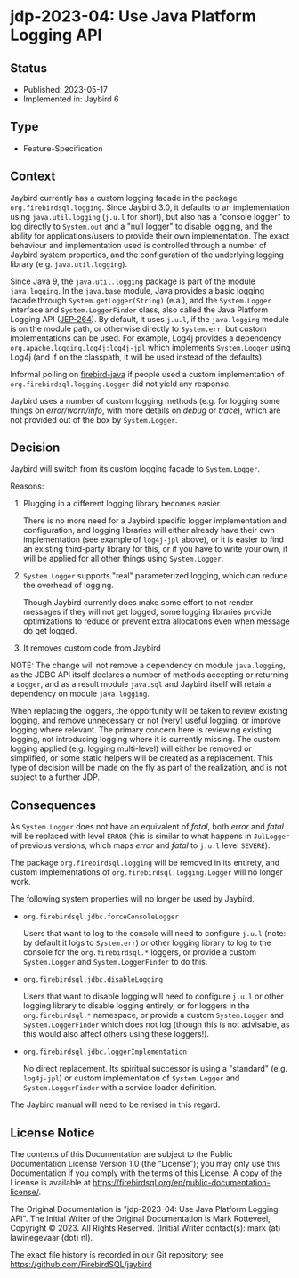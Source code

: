 <!--
SPDX-FileCopyrightText: Copyright 2023 Mark Rotteveel
SPDX-License-Identifier: LicenseRef-PDL-1.0
-->
# jdp-2023-04: Use Java Platform Logging API

## Status

- Published: 2023-05-17
- Implemented in: Jaybird 6

## Type

- Feature-Specification

## Context

Jaybird currently has a custom logging facade in the package 
`org.firebirdsql.logging`. Since Jaybird 3.0, it defaults to an implementation
using `java.util.logging` (`j.u.l` for short), but also has a "console logger"
to log directly to `System.out` and a "null logger" to disable logging, and the
ability for applications/users to provide their own implementation. The exact
behaviour and implementation used is controlled through a number of Jaybird
system properties, and the configuration of the underlying logging library (e.g.
`java.util.logging`).

Since Java 9, the `java.util.logging` package is part of the module 
`java.logging`. In the `java.base` module, Java provides a basic logging facade
through `System.getLogger(String)` (e.a.), and the `System.Logger` interface and
`System.LoggerFinder` class, also called the Java Platform Logging API ([JEP-264](https://openjdk.org/jeps/264)).
By default, it uses `j.u.l`, if the `java.logging` module is on the module path,
or otherwise directly to `System.err`, but custom implementations can be used.
For example, Log4j provides a dependency `org.apache.logging.log4j:log4j-jpl`
which implements `System.Logger` using Log4j (and if on the classpath, it will
be used instead of the defaults).

Informal polling on [firebird-java](https://groups.google.com/g/firebird-java)
if people used a custom implementation of `org.firebirdsql.logging.Logger` did
not yield any response.

Jaybird uses a number of custom logging methods (e.g. for logging some things on
_error/warn/info_, with more details on _debug_ or _trace_), which are not
provided out of the box by `System.Logger`.

## Decision

Jaybird will switch from its custom logging facade to `System.Logger`.

Reasons:

1. Plugging in a different logging library becomes easier.

   There is no more need for a Jaybird specific logger implementation and
   configuration, and logging libraries will either already have their own
   implementation (see example of `log4j-jpl` above), or it is easier to find
   an existing third-party library for this, or if you have to write your own,
   it will be applied for all other things using `System.Logger`.

2. `System.Logger` supports "real" parameterized logging, which can reduce the
   overhead of logging.

   Though Jaybird currently does make some effort to not render messages if they
   will not get logged, some logging libraries provide optimizations to reduce
   or prevent extra allocations even when message do get logged.

3. It removes custom code from Jaybird 

NOTE: The change will not remove a dependency on module `java.logging`, as the
JDBC API itself declares a number of methods accepting or returning a `Logger`,
and as a result module `java.sql` and Jaybird itself will retain a dependency on
module `java.logging`.

When replacing the loggers, the opportunity will be taken to review existing
logging, and remove unnecessary or not (very) useful logging, or improve
logging where relevant. The primary concern here is reviewing existing logging,
not introducing logging where it is currently missing. The custom logging
applied (e.g. logging multi-level) will either be removed or simplified, or some
static helpers will be created as a replacement. This type of decision will be
made on the fly as part of the realization, and is not subject to a further JDP.

## Consequences

As `System.Logger` does not have an equivalent of _fatal_, both _error_ and
_fatal_ will be replaced with level `ERROR` (this is similar to what happens in
`JulLogger` of previous versions, which maps _error_ and _fatal_ to `j.u.l`
level `SEVERE`).

The package `org.firebirdsql.logging` will be removed in its entirety, and 
custom implementations of `org.firebirdsql.logging.Logger` will no longer work.

The following system properties will no longer be used by Jaybird.

- `org.firebirdsql.jdbc.forceConsoleLogger`

  Users that want to log to the console will need to configure `j.u.l` (note:
  by default it logs to `System.err`) or other logging library to log to the
  console for the `org.firebirdsql.*` loggers, or provide a custom
  `System.Logger` and `System.LoggerFinder` to do this.

- `org.firebirdsql.jdbc.disableLogging`

  Users that want to disable logging will need to configure `j.u.l` or other
  logging library to disable logging entirely, or for loggers in the
  `org.firebirdsql.*` namespace, or provide a custom `System.Logger` and
  `System.LoggerFinder` which does not log (though this is not advisable, as
  this would also affect others using these loggers!).

- `org.firebirdsql.jdbc.loggerImplementation`

  No direct replacement. Its spiritual successor is using a "standard" (e.g.
  `log4j-jpl`) or custom implementation of `System.Logger` and
  `System.LoggerFinder` with a service loader definition.

The Jaybird manual will need to be revised in this regard.

## License Notice

The contents of this Documentation are subject to the Public Documentation
License Version 1.0 (the “License”); you may only use this Documentation if you
comply with the terms of this License. A copy of the License is available at
<https://firebirdsql.org/en/public-documentation-license/>.

The Original Documentation is "jdp-2023-04: Use Java Platform Logging API". 
The Initial Writer of the Original Documentation is Mark Rotteveel, 
Copyright © 2023. All Rights Reserved. (Initial Writer contact(s): 
mark (at) lawinegevaar (dot) nl).

<!--
Contributor(s): ______________________________________.
Portions created by ______ are Copyright © _________ [Insert year(s)]. All Rights Reserved.
(Contributor contact(s): ________________ [Insert hyperlink/alias]).
-->

The exact file history is recorded in our Git repository; see
<https://github.com/FirebirdSQL/jaybird>